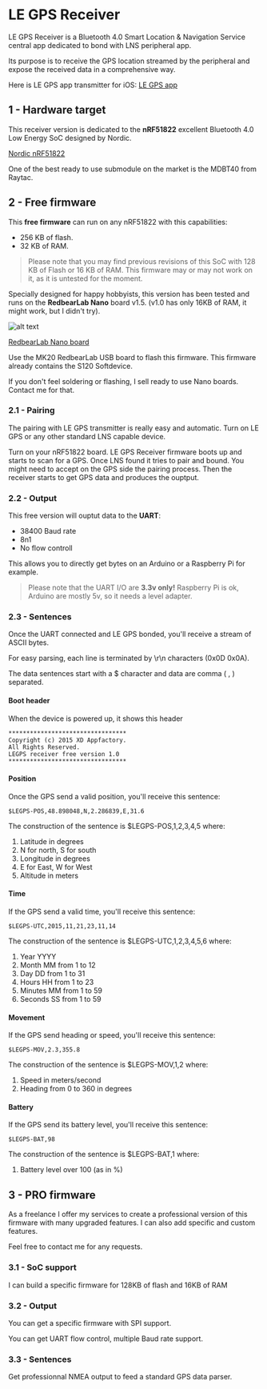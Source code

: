 # LE GPS Receiver
LE GPS Receiver is a Bluetooth 4.0 Smart Location & Navigation Service central app dedicated to bond with LNS peripheral app.

Its purpose is to receive the GPS location streamed by the peripheral and expose the received data in a comprehensive way.

Here is LE GPS app transmitter for iOS:
[LE GPS app](https://geo.itunes.apple.com/fr/app/le-gps/id894338634?mt=8)

## 1 - Hardware target
This receiver version is dedicated to the **nRF51822** excellent Bluetooth 4.0 Low Energy SoC designed by Nordic. 

[Nordic nRF51822](https://www.nordicsemi.com/eng/Products/Bluetooth-Smart-Bluetooth-low-energy/nRF51822)

One of the best ready to use submodule on the market is the MDBT40 from Raytac.

## 2 - Free firmware
This **free firmware** can run on any nRF51822 with this capabilities:

  * 256 KB of flash.
  * 32 KB of RAM.

>Please note that you may find previous revisions of this SoC with 128 KB of Flash or 16 KB of RAM. This firmware may or may not work on it, as it is untested for the moment. 

Specially designed for happy hobbyists, this version has been tested and runs on the **RedbearLab Nano** board v1.5. (v1.0 has only 16KB of RAM, it might work, but I didn't try).

![alt text](http://static1.squarespace.com/static/5039e08be4b00cf0e8cf88cd/t/541d3d4be4b0256ed580a338/1411202380288/soldered.jpg?format=300w)

[RedbearLab Nano board](http://redbearlab.com/blenano/)

Use the MK20 RedbearLab USB board to flash this firmware. This firmware already contains the S120 Softdevice.

If you don't feel soldering or flashing, I sell ready to use Nano boards. Contact me for that.


### 2.1 - Pairing
The pairing with LE GPS transmitter is really easy and automatic. Turn on LE GPS or any other standard LNS capable device.

Turn on your nRF51822 board. LE GPS Receiver firmware boots up and starts to scan for a GPS. Once LNS found it tries to pair and bound. You might need to accept on the GPS side the pairing process. Then the receiver starts to get GPS data and produces the ouptput.

### 2.2 - Output
This free version will ouptut data to the **UART**:

* 38400 Baud rate
* 8n1
* No flow controll

This allows you to directly get bytes on an Arduino or a Raspberry Pi for example.

>Please note that the UART I/O are **3.3v only!** Raspberry Pi is ok, Arduino are mostly 5v, so it needs a level adapter.

### 2.3 - Sentences
Once the UART connected and LE GPS bonded, you'll receive a stream of ASCII bytes.

For easy parsing, each line is terminated by \r\n characters (0x0D 0x0A).

The data sentences start with a $ character and data are comma ( , ) separated.

#### Boot header
When the device is powered up, it shows this header

```
*********************************
Copyright (c) 2015 XD Appfactory.
All Rights Reserved.
LEGPS receiver free version 1.0
*********************************
```

#### Position
Once the GPS send a valid position, you'll receive this sentence:

```
$LEGPS-POS,48.898048,N,2.286839,E,31.6
```
The construction of the sentence is $LEGPS-POS,1,2,3,4,5 where:

1. Latitude in degrees
2. N for north, S for south
3. Longitude in degrees
4. E for East, W for West
5. Altitude in meters

#### Time
If the GPS send a valid time, you'll receive this sentence:

```
$LEGPS-UTC,2015,11,21,23,11,14
```
The construction of the sentence is $LEGPS-UTC,1,2,3,4,5,6 where:

1. Year YYYY
2. Month MM from 1 to 12
3. Day DD from 1 to 31
4. Hours HH from 1 to 23
5. Minutes MM from 1 to 59
6. Seconds SS from 1 to 59

#### Movement
If the GPS send heading or speed, you'll receive this sentence:

```
$LEGPS-MOV,2.3,355.8
```
The construction of the sentence is $LEGPS-MOV,1,2 where:

1. Speed in meters/second
2. Heading from 0 to 360 in degrees

#### Battery
If the GPS send its battery level, you'll receive this sentence:

```
$LEGPS-BAT,98
```
The construction of the sentence is $LEGPS-BAT,1 where:

1. Battery level over 100 (as in %)

## 3 - PRO firmware
As a freelance I offer my services to create a professional version of this firmware with many upgraded features. I can also add specific and custom features.

Feel free to contact me for any requests.

### 3.1 - SoC support
I can build a specific firmware for 128KB of flash and 16KB of RAM

### 3.2 - Output
You can get a specific firmware with SPI support.

You can get UART flow control, multiple Baud rate support.

### 3.3 - Sentences
Get professionnal NMEA output to feed a standard GPS data parser.










